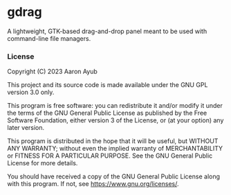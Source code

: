 # gdrag 
A lightweight, GTK-based drag-and-drop panel meant to be used with command-line file managers.

### License
Copyright (C) 2023 Aaron Ayub

This project and its source code is made available under the GNU GPL version 3.0 only.

This program is free software: you can redistribute it and/or modify
it under the terms of the GNU General Public License as published by
the Free Software Foundation, either version 3 of the License, or
(at your option) any later version.

This program is distributed in the hope that it will be useful,
but WITHOUT ANY WARRANTY; without even the implied warranty of
MERCHANTABILITY or FITNESS FOR A PARTICULAR PURPOSE.  See the
GNU General Public License for more details.

You should have received a copy of the GNU General Public License
along with this program.  If not, see <https://www.gnu.org/licenses/>.
